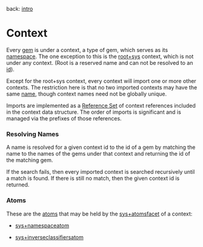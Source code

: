 back: [intro](../intro.md#Basics)

# Context
Every [gem](gem.md) is under a context, a type of gem, which serves as its [namespace](namespace.md). The one exception to this is the [root+sys](../gems/root+sys.md) context, which is not under any context. (Root is a reserved name and can not be resolved to an [id](id.md)).

Except for the root+sys context, every context will import one or more other contexts. The restriction here is that no two imported contexts may have the same [name](name.md), though context names need not be globally unique. 

Imports are implemented as a [Reference Set](referencemap.md#Reference%20Sets) of context references included in the context data structure. The order of imports is significant and is managed via the prefixes of those references.

### Resolving Names

A name is resolved for a given context id to the id of a gem by matching the name to the names of the gems under that context and returning the id of the matching gem.

If the search fails, then every imported context is searched recursively until a match is found. If there is still no match, then the given context id is returned.

### Atoms

These are the [atoms](atom.md) that may be held by the [sys+atomsfacet](../facets/sys+atomsfacet.md) of a context:

- [sys+namespaceatom](../atoms/sys+namespaceatom.md)

- [sys+inverseclassifiersatom](../atoms/sys+inverseclassifiersatom.md)
